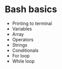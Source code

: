 # Bash basics

<ul>
    <li>Printing to terminal</li>
    <li>Variables</li>
    <li>Array</li>
    <li>Operators</li>
    <li>Strings</li>
    <li>Conditionals</li>
    <li>For loop</li>
    <li>While loop</li>
</ul>
